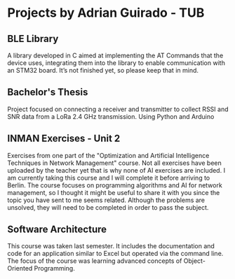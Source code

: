 # Projects by Adrian Guirado - TUB


## BLE Library
A library developed in C aimed at implementing the AT Commands that the device uses, integrating them into the library to enable communication with an STM32 board. It’s not finished yet, so please keep that in mind.

## Bachelor's Thesis
Project focused on connecting a receiver and transmitter to collect RSSI and SNR data from a LoRa 2.4 GHz transmission. Using Python and Arduino

## INMAN Exercises - Unit 2
Exercises from one part of the "Optimization and Artificial Intelligence Techniques in Network Management" course. Not all exercises have been uploaded by the teacher yet that is why none of AI exercises are included. I am currently taking this course and I will complete it before arriving to Berlin. The course focuses on programming algorithms and AI for network management, so I thought it might be useful to share it with you since the topic you have sent to me seems related. Although the problems are unsolved, they will need to be completed in order to pass the subject. 

## Software Architecture
This course was taken last semester. It includes the documentation and code for an application similar to Excel but operated via the command line. The focus of the course was learning advanced concepts of Object-Oriented Programming.